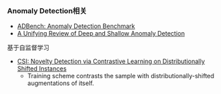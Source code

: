 ### Anomaly Detection相关

- [ADBench: Anomaly Detection Benchmark](https://arxiv.org/pdf/2206.09426.pdf)
- [A Unifying Review of Deep and Shallow Anomaly Detection](https://arxiv.org/pdf/2009.11732.pdf)

基于自监督学习
- [CSI: Novelty Detection via Contrastive Learning on Distributionally Shifted Instances](https://arxiv.org/pdf/2007.08176.pdf)
  - Training scheme contrasts the sample with distributionally-shifted augmentations of itself.
